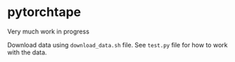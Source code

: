 # pytorchtape

Very much work in progress

Download data using `download_data.sh` file.
See `test.py` file for how to work with the data.